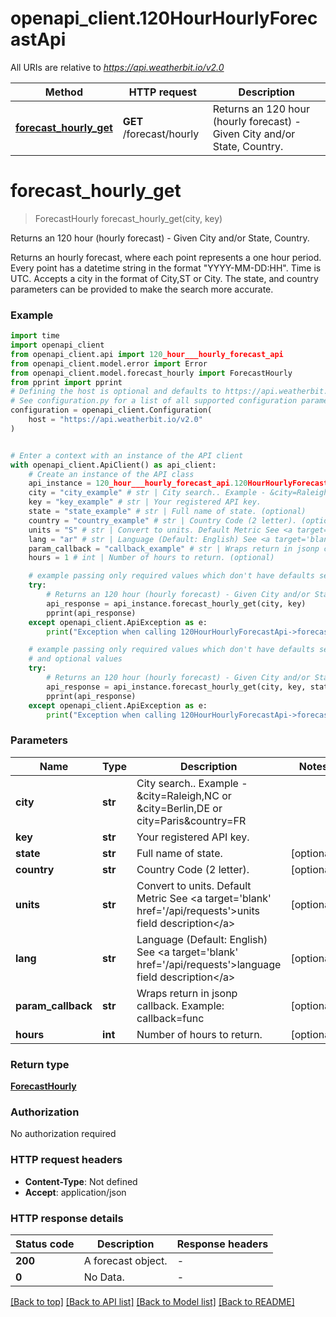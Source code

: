 # openapi_client.120HourHourlyForecastApi

All URIs are relative to *https://api.weatherbit.io/v2.0*

Method | HTTP request | Description
------------- | ------------- | -------------
[**forecast_hourly_get**](120HourHourlyForecastApi.md#forecast_hourly_get) | **GET** /forecast/hourly | Returns an 120 hour (hourly forecast) - Given City and/or State, Country.


# **forecast_hourly_get**
> ForecastHourly forecast_hourly_get(city, key)

Returns an 120 hour (hourly forecast) - Given City and/or State, Country.

 Returns an hourly forecast, where each point represents a one hour   period. Every point has a datetime string in the format \"YYYY-MM-DD:HH\". Time is UTC. Accepts a city in the format of City,ST or City. The state, and country parameters can be provided to make the search more accurate. 

### Example

```python
import time
import openapi_client
from openapi_client.api import 120_hour___hourly_forecast_api
from openapi_client.model.error import Error
from openapi_client.model.forecast_hourly import ForecastHourly
from pprint import pprint
# Defining the host is optional and defaults to https://api.weatherbit.io/v2.0
# See configuration.py for a list of all supported configuration parameters.
configuration = openapi_client.Configuration(
    host = "https://api.weatherbit.io/v2.0"
)


# Enter a context with an instance of the API client
with openapi_client.ApiClient() as api_client:
    # Create an instance of the API class
    api_instance = 120_hour___hourly_forecast_api.120HourHourlyForecastApi(api_client)
    city = "city_example" # str | City search.. Example - &city=Raleigh,NC or &city=Berlin,DE or city=Paris&country=FR
    key = "key_example" # str | Your registered API key.
    state = "state_example" # str | Full name of state. (optional)
    country = "country_example" # str | Country Code (2 letter). (optional)
    units = "S" # str | Convert to units. Default Metric See <a target='blank' href='/api/requests'>units field description</a> (optional)
    lang = "ar" # str | Language (Default: English) See <a target='blank' href='/api/requests'>language field description</a> (optional)
    param_callback = "callback_example" # str | Wraps return in jsonp callback. Example: callback=func (optional)
    hours = 1 # int | Number of hours to return. (optional)

    # example passing only required values which don't have defaults set
    try:
        # Returns an 120 hour (hourly forecast) - Given City and/or State, Country.
        api_response = api_instance.forecast_hourly_get(city, key)
        pprint(api_response)
    except openapi_client.ApiException as e:
        print("Exception when calling 120HourHourlyForecastApi->forecast_hourly_get: %s\n" % e)

    # example passing only required values which don't have defaults set
    # and optional values
    try:
        # Returns an 120 hour (hourly forecast) - Given City and/or State, Country.
        api_response = api_instance.forecast_hourly_get(city, key, state=state, country=country, units=units, lang=lang, param_callback=param_callback, hours=hours)
        pprint(api_response)
    except openapi_client.ApiException as e:
        print("Exception when calling 120HourHourlyForecastApi->forecast_hourly_get: %s\n" % e)
```


### Parameters

Name | Type | Description  | Notes
------------- | ------------- | ------------- | -------------
 **city** | **str**| City search.. Example - &amp;city&#x3D;Raleigh,NC or &amp;city&#x3D;Berlin,DE or city&#x3D;Paris&amp;country&#x3D;FR |
 **key** | **str**| Your registered API key. |
 **state** | **str**| Full name of state. | [optional]
 **country** | **str**| Country Code (2 letter). | [optional]
 **units** | **str**| Convert to units. Default Metric See &lt;a target&#x3D;&#39;blank&#39; href&#x3D;&#39;/api/requests&#39;&gt;units field description&lt;/a&gt; | [optional]
 **lang** | **str**| Language (Default: English) See &lt;a target&#x3D;&#39;blank&#39; href&#x3D;&#39;/api/requests&#39;&gt;language field description&lt;/a&gt; | [optional]
 **param_callback** | **str**| Wraps return in jsonp callback. Example: callback&#x3D;func | [optional]
 **hours** | **int**| Number of hours to return. | [optional]

### Return type

[**ForecastHourly**](ForecastHourly.md)

### Authorization

No authorization required

### HTTP request headers

 - **Content-Type**: Not defined
 - **Accept**: application/json


### HTTP response details
| Status code | Description | Response headers |
|-------------|-------------|------------------|
**200** | A forecast object. |  -  |
**0** | No Data. |  -  |

[[Back to top]](#) [[Back to API list]](../README.md#documentation-for-api-endpoints) [[Back to Model list]](../README.md#documentation-for-models) [[Back to README]](../README.md)

